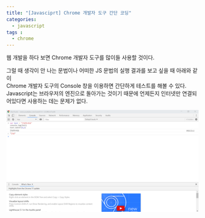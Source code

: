 ```yaml
---
title: "[Javasciprt] Chrome 개발자 도구 간단 코딩"
categories: 
  - javascript
tags : 
  - chrome
---
```


웹 개발을 하다 보면 Chrome 개발자 도구를 많이들 사용할 것이다.

그럴 때 생각이 안 나는 문법이나 어떠한 JS 문법의 실행 결과를 보고 싶을 때 아래와 같이<br>
Chrome 개발자 도구의 Console 창을 이용하면 간단하게 테스트를 해볼 수 있다.<br>
Javascript는 브라우저의 엔진으로 돌아가는 것이기 때문에 언제든지 인터넷만 연결되어있다면 사용하는 데는 문제가 없다.

![IMAGE1](/assets/images/post/2019-10-09-js-chrome-devtool-image1.PNG)
